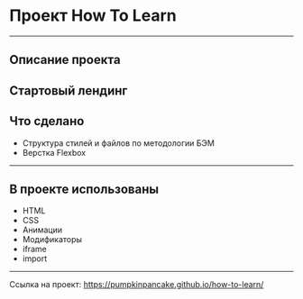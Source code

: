 # Проект How To Learn
------
## Описание проекта 
Стартовый лендинг
------
## Что сделано
* Структура стилей и файлов по методологии БЭМ
* Верстка Flexbox
------
## В проекте использованы
* HTML
* CSS
* Анимации
* Модификаторы
* iframe
* import
------
Ссылка на проект: https://pumpkinpancake.github.io/how-to-learn/
